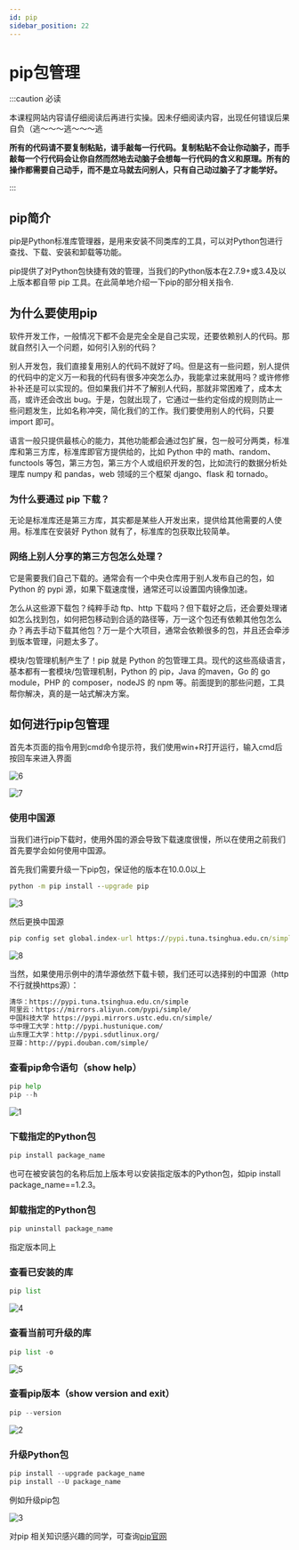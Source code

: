 ```yaml
---
id: pip
sidebar_position: 22
---
```


# pip包管理

:::caution 必读

本课程网站内容请仔细阅读后再进行实操。因未仔细阅读内容，出现任何错误后果自负（逃～～～逃～～～逃

**所有的代码请不要复制粘贴，请手敲每一行代码。复制粘贴不会让你动脑子，而手敲每一个行代码会让你自然而然地去动脑子会想每一行代码的含义和原理。所有的操作都需要自己动手，而不是立马就去问别人，只有自己动过脑子了才能学好。**

:::

## pip简介

pip是Python标准库管理器，是用来安装不同类库的工具，可以对Python包进行查找、下载、安装和卸载等功能。

pip提供了对Python包快捷有效的管理，当我们的Python版本在2.7.9+或3.4及以上版本都自带 pip 工具。在此简单地介绍一下pip的部分相关指令.

## 为什么要使用pip

软件开发工作，一般情况下都不会是完全全是自己实现，还要依赖别人的代码。那就自然引入一个问题，如何引入别的代码？

别人开发包，我们直接复用别人的代码不就好了吗。但是这有一些问题，别人提供的代码中的定义万一和我的代码有很多冲突怎么办，我能拿过来就用吗？或许修修补补还是可以实现的。但如果我们并不了解别人代码，那就非常困难了，成本太高，或许还会改出 bug。于是，包就出现了，它通过一些约定俗成的规则防止一些问题发生，比如名称冲突，简化我们的工作。我们要使用别人的代码，只要 import 即可。

语言一般只提供最核心的能力，其他功能都会通过包扩展，包一般可分两类，标准库和第三方库，标准库即官方提供给的，比如 Python 中的 math、random、functools 等包，第三方包，第三方个人或组织开发的包，比如流行的数据分析处理库 numpy 和 pandas，web 领域的三个框架 django、flask 和 tornado。

### 为什么要通过 pip 下载？

无论是标准库还是第三方库，其实都是某些人开发出来，提供给其他需要的人使用。标准库在安装好 Python 就有了，标准库的包获取比较简单。

### 网络上别人分享的第三方包怎么处理？

它是需要我们自己下载的。通常会有一个中央仓库用于别人发布自己的包，如 Python 的 pypi 源，如果下载速度慢，通常还可以设置国内镜像加速。

怎么从这些源下载包？纯粹手动 ftp、http 下载吗？但下载好之后，还会要处理诸如怎么找到包，如何把包移动到合适的路径等，万一这个包还有依赖其他包怎么办？再去手动下载其他包？万一是个大项目，通常会依赖很多的包，并且还会牵涉到版本管理，问题太多了。

模块/包管理机制产生了！pip 就是 Python 的包管理工具。现代的这些高级语言，基本都有一套模块/包管理机制，Python 的 pip，Java 的maven，Go 的 go module，PHP 的 composer，nodeJS 的 npm 等。前面提到的那些问题，工具帮你解决，真的是一站式解决方案。

## 如何进行pip包管理

首先本页面的指令用到cmd命令提示符，我们使用win+R打开运行，输入cmd后按回车来进入界面

![6](./img/pip_6.png)

![7](./img/pip_7.png)

### 使用中国源

当我们进行pip下载时，使用外国的源会导致下载速度很慢，所以在使用之前我们首先要学会如何使用中国源。

首先我们需要升级一下pip包，保证他的版本在10.0.0以上

```cmd
python -m pip install --upgrade pip
```

![3](./img/pip_3.png)

然后更换中国源

```cmd
pip config set global.index-url https://pypi.tuna.tsinghua.edu.cn/simple
```

![8](./img/pip_8.png)

当然，如果使用示例中的清华源依然下载卡顿，我们还可以选择别的中国源（http不行就换https源）：

```txt
清华：https://pypi.tuna.tsinghua.edu.cn/simple
阿里云：https://mirrors.aliyun.com/pypi/simple/
中国科技大学 https://pypi.mirrors.ustc.edu.cn/simple/
华中理工大学：http://pypi.hustunique.com/
山东理工大学：http://pypi.sdutlinux.org/
豆瓣：http://pypi.douban.com/simple/
```

### 查看pip命令语句（show help）

```py
pip help
pip --h
```

![1](./img/pip_1.png)

### 下载指定的Python包

```py
pip install package_name
```

也可在被安装包的名称后加上版本号以安装指定版本的Python包，如pip install package_name==1.2.3。

### 卸载指定的Python包

```py
pip uninstall package_name
```

指定版本同上

### 查看已安装的库

```py
pip list
```

![4](./img/pip_4.png)

### 查看当前可升级的库

```py
pip list -o
```

![5](./img/pip_5.png)

### 查看pip版本（show version and exit）

```py
pip --version
```

![2](./img/pip_2.png)

### 升级Python包

```py
pip install --upgrade package_name
pip install --U package_name
```

例如升级pip包

![3](./img/pip_3.png)

对pip 相关知识感兴趣的同学，可查询[pip官网](https://pypi.org/project/pip/)
